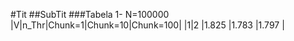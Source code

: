 #Tit
##SubTit
###Tabela 1- N=100000
|V|n_Thr|Chunk=1|Chunk=10|Chunk=100|
|1|2    |1.825  |1.783   |1.797    |
